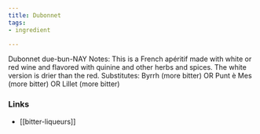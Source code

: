 ```yaml
---
title: Dubonnet
tags:
- ingredient

---
```

Dubonnet due-bun-NAY Notes: This is a French apéritif made with white or red wine and flavored with quinine and other herbs and spices. The white version is drier than the red. Substitutes: Byrrh (more bitter) OR Punt è Mes (more bitter) OR Lillet (more bitter)

### Links

* [[bitter-liqueurs]]
